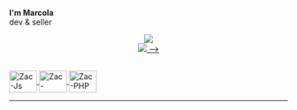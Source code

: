 **I'm Marcola**  
dev & seller

<div>
  <a href="https://github.com/m4rcola">
<p align="center"> 
	<img src="https://lanyard-profile-readme.vercel.app/api/1070494524079624252?hideTimestamp=true&hideBadges=false&borderRadius=:radius"/>
	<br>
	<img src="https://github-readme-stats.vercel.app/api/top-langs/?username=m4rcola&layout=compact&locale=pt-br&count_private=true&langs_count=8&hide_border=true&theme=dark"> -->

	
</p>
      <div style="display: inline_block"><br>
        <img align="center" alt="Zac-Js" height="40" width="50" src="https://icongr.am/devicon/nodejs-original.svg?size=97&color=currentColor">
        <img align="center" alt="Zac-Python" height="40" width="50" src="https://icongr.am/devicon/python-original.svg?size=97&color=currentColor"> 
        <img align="center" alt="Zac-PHP" height="40" width="50" src="https://icongr.am/devicon/postgresql-original.svg?size=97&color=currentColor">
     </div>
      <hr>
